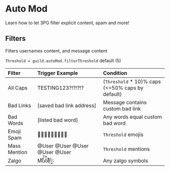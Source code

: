 # Auto Mod
Learn how to let 3PG filter explicit content, spam and more!

## Filters
Filters usernames content, and message content

`Threshold = guild.autoMod.filterThreshold` default (5)

| Filter             | Trigger Example                          | Condition
|:-------------------|:-----------------------------------------|:-------------------------------------------|
| All Caps           | TESTING123?!?!?!?                 | (`Threshold` * 10)% caps (<=50% caps by default)
| Bad Links          | [saved bad link address]                         | Message contains custom bad link
| Bad Words          | [listed bad word]                                      | Any words equal custom bad word
| Emoji Spam         | 🤔🤔🤔🤔🤔🤔🤔🤔🤔                   | `Threshold` emojis
| Mass Mention       | @User @User @User @User @User            | `Threshold` mentions
| Zalgo              | Mͭͭͬu̔ͨ͊tͣ̃̚eͨͭ͐ ҉̴̴̢                                   | Any zalgo symbols